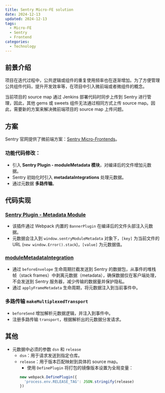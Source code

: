 ```yaml
---
title: Sentry Micro-FE solution
date: 2024-12-13
updated: 2024-12-13
tags:
  - Micro-FE
  - Sentry
  - Frontend
categories:
  - Technology
---
```


## 前景介绍
项目在迭代过程中，公共逻辑或组件的重复使用频率也在逐渐增加。为了方便管理公共组件代码，提升开发效率等，在项目中引入微前端或者微组件的概念。

当前项目的 source map 通过 Jenkins 部署代码时同步上传到 Sentry 进行管理，因此，其他 gems 或 sweets 组件无法通过相同方式上传 source map。因此，需要新的方案来解决微前端项目的 source map 上传问题。

## 方案
Sentry 官网提供了微前端方案：[Sentry Micro-Frontends](https://docs.sentry.io/platforms/javascript/guides/deno/best-practices/micro-frontends/)。

### 功能代码修改：
- 引入 **Sentry Plugin - moduleMetadata 模块**，对编译后的文件增加元数据。
- Sentry 初始化时引入 **metadataIntegrations** 处理元数据。
- 通过元数据 **多路传输**。

## 代码实现

### [Sentry Plugin - Metadata Module](https://github.com/search?q=repo%3Agetsentry%2Fsentry-javascript-bundler-plugins%20webpackModuleMetadataInjectionPlugin&type=code)
- 该插件通过 Webpack 内置的 `BannerPlugin` 在编译后的文件头部注入元数据。
- 元数据会注入到 `window.sentryModuleMetadata` 对象下，`[key]` 为当前文件的 URL (`new window.Error().stack`)，`[value]` 为元数据值。

### [moduleMetadataIntegration](https://github.com/getsentry/sentry-javascript/blob/13bb652e068693eaad920467133f19cde46b0a85/packages/core/src/integrations/metadata.ts#L16)
- 通过 `beforeEnvelope` 生命周期拦截发送到 Sentry 的数据包，从事件的堆栈帧（stack frames）中剥离元数据（metadata），确保数据仅在客户端处理，不会发送到 Sentry 服务器，减少传输的数据量并保护隐私。
- 通过 `applyFrameMetadata` 生命周期，将元数据注入到当前事件中。

### 多路传输 `makeMultiplexedTransport`
- `beforeSend` 增加解析元数据逻辑，并注入到事件中。
- 注册多路传输 `transport`，根据解析出的元数据分发请求。

## 其他
- 元数据中必须的参数 `dsn` 和 `release`
  - `dsn`：用于请求发送到指定仓库。
  - `release`：用于版本匹配映射到具体的 source map。
    - 使用 `DefinePlugin` 将打包的镜像版本设置为全局变量：
    ```js
    new webpack.DefinePlugin({
      'process.env.RELEASE_TAG': JSON.stringify(release)
    })
    ```

